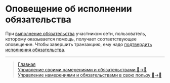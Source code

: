 # Оповещение об исполнении обязательства

При  [выполнение обязательства](../actions/money_transfer.md) участником сети, пользователь, которому оказывается помощь, получает соответствующее оповещение. Чтобы завершить транзакцию, ему надо [подтвердить исполнения обязательства](actions/confirmation_of_transfer.md). 

---
> [Главная](../index.md)  
> [Управление своими намерениями и обязательствами 👤->👥](../actions/show_int_obl.md)  
> [Управление намерениями и обязательствами в свою пользу 👥->👤](../actions/show_int_obl_for_me.md)
